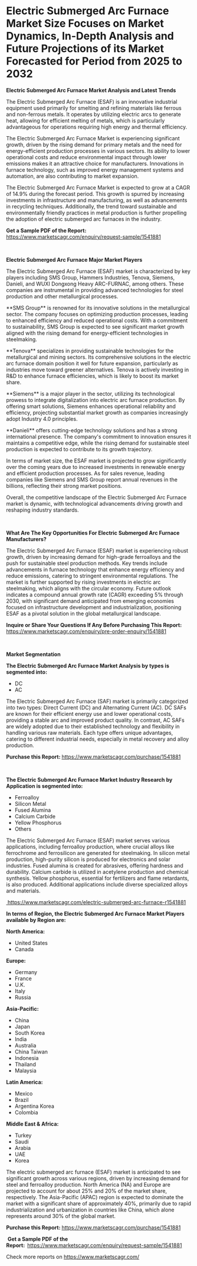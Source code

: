 <p><h1>Electric Submerged Arc Furnace Market Size Focuses on Market Dynamics, In-Depth Analysis and Future Projections of its Market Forecasted for Period from 2025 to 2032</h1></p><p><strong>Electric Submerged Arc Furnace Market Analysis and Latest Trends</strong></p>
<p><p>The Electric Submerged Arc Furnace (ESAF) is an innovative industrial equipment used primarily for smelting and refining materials like ferrous and non-ferrous metals. It operates by utilizing electric arcs to generate heat, allowing for efficient melting of metals, which is particularly advantageous for operations requiring high energy and thermal efficiency.</p><p>The Electric Submerged Arc Furnace Market is experiencing significant growth, driven by the rising demand for primary metals and the need for energy-efficient production processes in various sectors. Its ability to lower operational costs and reduce environmental impact through lower emissions makes it an attractive choice for manufacturers. Innovations in furnace technology, such as improved energy management systems and automation, are also contributing to market expansion.</p><p>The Electric Submerged Arc Furnace Market is expected to grow at a CAGR of 14.9% during the forecast period. This growth is spurred by increasing investments in infrastructure and manufacturing, as well as advancements in recycling techniques. Additionally, the trend toward sustainable and environmentally friendly practices in metal production is further propelling the adoption of electric submerged arc furnaces in the industry.</p></p>
<p><strong>Get a Sample PDF of the Report:&nbsp;</strong> <a href="https://www.marketscagr.com/enquiry/request-sample/1541881?utm_campaign=3277&utm_medium=2&utm_source=Github&utm_content=ia&utm_term=10042025&utm_id=electric-submerged-arc-furnace">https://www.marketscagr.com/enquiry/request-sample/1541881</a></p>
<p>&nbsp;</p>
<p><strong>Electric Submerged Arc Furnace Major Market Players</strong></p>
<p><p>The Electric Submerged Arc Furnace (ESAF) market is characterized by key players including SMS Group, Hammers Industries, Tenova, Siemens, Danieli, and WUXI Dongxong Heavy ARC-FURNAC, among others. These companies are instrumental in providing advanced technologies for steel production and other metallurgical processes.</p><p>**SMS Group** is renowned for its innovative solutions in the metallurgical sector. The company focuses on optimizing production processes, leading to enhanced efficiency and reduced operational costs. With a commitment to sustainability, SMS Group is expected to see significant market growth aligned with the rising demand for energy-efficient technologies in steelmaking.</p><p>**Tenova** specializes in providing sustainable technologies for the metallurgical and mining sectors. Its comprehensive solutions in the electric arc furnace domain position it well for future expansion, particularly as industries move toward greener alternatives. Tenova is actively investing in R&D to enhance furnace efficiencies, which is likely to boost its market share.</p><p>**Siemens** is a major player in the sector, utilizing its technological prowess to integrate digitalization into electric arc furnace production. By offering smart solutions, Siemens enhances operational reliability and efficiency, projecting substantial market growth as companies increasingly adopt Industry 4.0 principles.</p><p>**Danieli** offers cutting-edge technology solutions and has a strong international presence. The company's commitment to innovation ensures it maintains a competitive edge, while the rising demand for sustainable steel production is expected to contribute to its growth trajectory.</p><p>In terms of market size, the ESAF market is projected to grow significantly over the coming years due to increased investments in renewable energy and efficient production processes. As for sales revenue, leading companies like Siemens and SMS Group report annual revenues in the billions, reflecting their strong market positions.</p><p>Overall, the competitive landscape of the Electric Submerged Arc Furnace market is dynamic, with technological advancements driving growth and reshaping industry standards.</p></p>
<p>&nbsp;</p>
<p><strong>What Are The Key Opportunities For Electric Submerged Arc Furnace Manufacturers?</strong></p>
<p><p>The Electric Submerged Arc Furnace (ESAF) market is experiencing robust growth, driven by increasing demand for high-grade ferroalloys and the push for sustainable steel production methods. Key trends include advancements in furnace technology that enhance energy efficiency and reduce emissions, catering to stringent environmental regulations. The market is further supported by rising investments in electric arc steelmaking, which aligns with the circular economy. Future outlook indicates a compound annual growth rate (CAGR) exceeding 5% through 2030, with significant demand anticipated from emerging economies focused on infrastructure development and industrialization, positioning ESAF as a pivotal solution in the global metallurgical landscape.</p></p>
<p><strong>Inquire or Share Your Questions If Any Before Purchasing This Report:</strong> <a href="https://www.marketscagr.com/enquiry/pre-order-enquiry/1541881?utm_campaign=3277&utm_medium=2&utm_source=Github&utm_content=ia&utm_term=10042025&utm_id=electric-submerged-arc-furnace">https://www.marketscagr.com/enquiry/pre-order-enquiry/1541881</a></p>
<p>&nbsp;</p>
<p><strong>Market Segmentation</strong></p>
<p><strong>The Electric Submerged Arc Furnace Market Analysis by types is segmented into:</strong></p>
<p><ul><li>DC</li><li>AC</li></ul></p>
<p><p>The Electric Submerged Arc Furnace (SAF) market is primarily categorized into two types: Direct Current (DC) and Alternating Current (AC). DC SAFs are known for their efficient energy use and lower operational costs, providing a stable arc and improved product quality. In contrast, AC SAFs are widely adopted due to their established technology and flexibility in handling various raw materials. Each type offers unique advantages, catering to different industrial needs, especially in metal recovery and alloy production.</p></p>
<p><strong>Purchase this Report:&nbsp;</strong><a href="https://www.marketscagr.com/purchase/1541881?utm_campaign=3277&utm_medium=2&utm_source=Github&utm_content=ia&utm_term=10042025&utm_id=electric-submerged-arc-furnace">https://www.marketscagr.com/purchase/1541881</a></p>
<p>&nbsp;</p>
<p><strong>The Electric Submerged Arc Furnace Market Industry Research by Application is segmented into:</strong></p>
<p><ul><li>Ferroalloy</li><li>Silicon Metal</li><li>Fused Alumina</li><li>Calcium Carbide</li><li>Yellow Phosphorus</li><li>Others</li></ul></p>
<p><p>The Electric Submerged Arc Furnace (ESAF) market serves various applications, including ferroalloy production, where crucial alloys like ferrochrome and ferrosilicon are generated for steelmaking. In silicon metal production, high-purity silicon is produced for electronics and solar industries. Fused alumina is created for abrasives, offering hardness and durability. Calcium carbide is utilized in acetylene production and chemical synthesis. Yellow phosphorus, essential for fertilizers and flame retardants, is also produced. Additional applications include diverse specialized alloys and materials.</p></p>
<p><a href="https://www.marketscagr.com/electric-submerged-arc-furnace-r1541881?utm_campaign=3277&utm_medium=2&utm_source=Github&utm_content=ia&utm_term=10042025&utm_id=electric-submerged-arc-furnace">&nbsp;https://www.marketscagr.com/electric-submerged-arc-furnace-r1541881</a></p>
<p><strong>In terms of Region, the Electric Submerged Arc Furnace Market Players available by Region are:</strong></p>
<p>
    <p> <strong> North America: </strong>
        <ul>
            <li>United States</li>
            <li>Canada</li>
        </ul>
        </p> 
    <p> <strong> Europe: </strong>
        <ul>
            <li>Germany</li>
            <li>France</li>
            <li>U.K.</li>
            <li>Italy</li>
            <li>Russia</li>
        </ul>
        </p> 
    <p> <strong> Asia-Pacific: </strong>
        <ul>
            <li>China</li>
            <li>Japan</li>
            <li>South Korea</li>
            <li>India</li>
            <li>Australia</li>
            <li>China Taiwan</li>
            <li>Indonesia</li>
            <li>Thailand</li>
            <li>Malaysia</li>
        </ul>
        </p> 
    <p> <strong> Latin America: </strong>
        <ul>
            <li>Mexico</li>
            <li>Brazil</li>
            <li>Argentina Korea</li>
            <li>Colombia</li>
        </ul>
        </p> 
    <p> <strong> Middle East & Africa: </strong>
        <ul>
            <li>Turkey</li>
            <li>Saudi</li>
            <li>Arabia</li>
            <li>UAE</li>
            <li>Korea</li>
        </ul>
    </p>
    </p>
<p><p>The electric submerged arc furnace (ESAF) market is anticipated to see significant growth across various regions, driven by increasing demand for steel and ferroalloy production. North America (NA) and Europe are projected to account for about 25% and 20% of the market share, respectively. The Asia-Pacific (APAC) region is expected to dominate the market with a significant share of approximately 40%, primarily due to rapid industrialization and urbanization in countries like China, which alone represents around 30% of the global market.</p></p>
<p><strong>Purchase this Report: </strong><a href="https://www.marketscagr.com/purchase/1541881?utm_campaign=3277&utm_medium=2&utm_source=Github&utm_content=ia&utm_term=10042025&utm_id=electric-submerged-arc-furnace">https://www.marketscagr.com/purchase/1541881</a></p>
<p>&nbsp;<strong>Get a Sample PDF of the Report:&nbsp;&nbsp;</strong><a href="https://www.marketscagr.com/enquiry/request-sample/1541881?utm_campaign=3277&utm_medium=2&utm_source=Github&utm_content=ia&utm_term=10042025&utm_id=electric-submerged-arc-furnace">https://www.marketscagr.com/enquiry/request-sample/1541881</a></p>
<p><strong></strong></p>
<p>Check more reports on <a href="https://www.marketscagr.com/?utm_campaign=3277&utm_medium=2&utm_source=Github&utm_content=ia&utm_term=10042025&utm_id=electric-submerged-arc-furnace">https://www.marketscagr.com/</a></p>